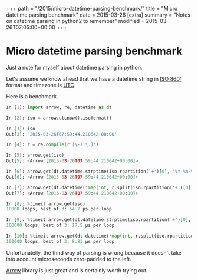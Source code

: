 +++
path = "/2015/micro-datetime-parsing-benchmark/"
title = "Micro datetime parsing benchmark"
date = 2015-03-26
[extra]
summary = "Notes on datetime parsing in python2 to remember"
modified = 2015-03-26T07:05:00+00:00
+++
# Micro datetime parsing benchmark

Just a note for myself about datetime parsing in python.

Let's assume we know ahead that we have a datetime string in [ISO 8601][iso8601]
format and timezone is [UTC][utc].

Here is a benchmark.

```python
In [1]: import arrow, re, datetime as dt

In [2]: iso = arrow.utcnow().isoformat()

In [3]: iso
Out[3]: '2015-03-26T07:59:44.210642+00:00'

In [4]: r = re.compile(r'[\-T:\.]')

In [5]: arrow.get(iso)
Out[5]: <Arrow [2015-03-26T07:59:44.210642+00:00]>

In [6]: arrow.get(dt.datetime.strptime(iso.rpartition('+')[0], '%Y-%m-%dT%H:%M:%S.%f'), 'UTC')
Out[6]: <Arrow [2015-03-26T07:59:44.210642+00:00]>

In [7]: arrow.get(dt.datetime(*map(int, r.split(iso.rpartition('+')[0]))), 'UTC')
Out[7]: <Arrow [2015-03-26T07:59:44.210642+00:00]>

In [8]: %timeit arrow.get(iso)
10000 loops, best of 3: 54.7 µs per loop

In [9]: %timeit arrow.get(dt.datetime.strptime(iso.rpartition('+')[0], '%Y-%m-%dT%H:%M:%S.%f'), 'UTC')
100000 loops, best of 3: 17.5 µs per loop

In [10]: %timeit arrow.get(dt.datetime(*map(int, r.split(iso.rpartition('+')[0]))), 'UTC')
100000 loops, best of 3: 8.83 µs per loop
```


Unfortunatelly, the third way of parsing is wrong because it doesn't take into
account microseconds zero-padded to the left.

[Arrow][arrow] library is just great and is certainly worth trying out.


[iso8601]: http://en.wikipedia.org/wiki/ISO_8601
[utc]: https://en.wikipedia.org/wiki/Coordinated_Universal_Time
[arrow]: https://github.com/crsmithdev/arrow
